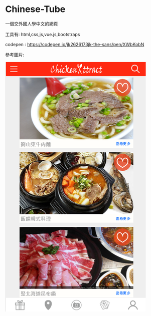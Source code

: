 # Chinese-Tube
一個交外國人學中文的網頁

工具有: html,css,js,vue.js,bootstraps

codepen : https://codepen.io/jk2626173jk-the-sans/pen/XWbKobN

參考圖片:

![image](https://github.com/jk2626173jk/chickenattract/blob/master/chickenattract.PNG)
